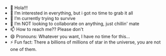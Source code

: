 - 👋 Hola!!!
- 👀 I’m interested in everything, but i got no time to grab it all
- 🌱 I’m currently trying to survive
- 💞️ I’m NOT looking to collaborate on anything, just chillin' mate
- 📫 How to reach me?? Please don't
- 😄 Pronouns: Whatever you want, I have no time for this...
- ⚡ Fun fact: There a billions of millions of star in the universe, you are not one of them.

<!---
cicutax/cicutax is a ✨ special ✨ repository because its `README.md` (this file) appears on your GitHub profile.
You can click the Preview link to take a look at your changes.
--->
